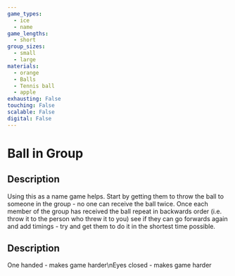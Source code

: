 ```yaml
---
game_types:
  - ice
  - name
game_lengths:
  - short
group_sizes:
  - small
  - large
materials:
  - orange
  - Balls
  - Tennis ball
  - apple
exhausting: False
touching: False
scalable: False
digital: False
---
```

# Ball in Group

## Description
Using this as a name game helps. Start by getting them to throw the ball to someone in the group - no one can receive the ball twice. Once each member of the group has received the ball repeat in backwards order (i.e. throw it to the person who threw it to you) see if they can go forwards again and add timings - try and get them to do it in the shortest time possible.

## Description
One handed - makes game harder\nEyes closed - makes game harder
